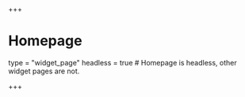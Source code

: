 +++
<script src="https://identity.netlify.com/v1/netlify-identity-widget.js"></script>

# Homepage
type = "widget_page"
headless = true  # Homepage is headless, other widget pages are not.
<script>
  if (window.netlifyIdentity) {
    window.netlifyIdentity.on("init", user => {
      if (!user) {
        window.netlifyIdentity.on("login", () => {
          document.location.href = "/admin/";
        });
      }
    });
  }
</script>
+++
